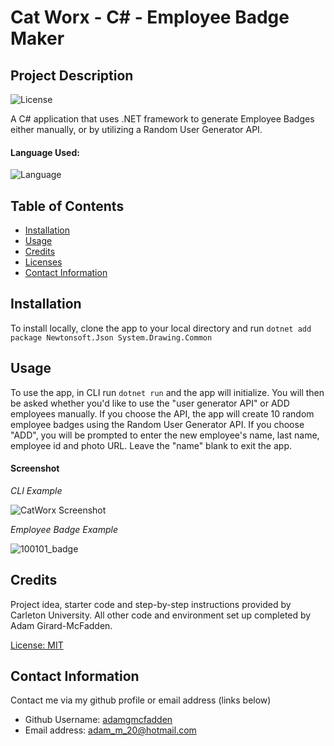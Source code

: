 # Cat Worx - C# - Employee Badge Maker

## Project Description

![License](https://img.shields.io/badge/License-MIT-yellow.svg "License Badge")

A C# application that uses .NET framework to generate Employee Badges either manually, or by utilizing a Random User Generator API. 

#### Language Used: 

![Language](https://img.shields.io/badge/c%23-%23239120.svg?style=for-the-badge&logo=c-sharp&logoColor=white)

## Table of Contents

- [Installation](#installation)
- [Usage](#usage)
- [Credits](#credits)
- [Licenses](#licenses)
- [Contact Information](#contact-information)

## Installation

To install locally, clone the app to your local directory and run `dotnet add package Newtonsoft.Json System.Drawing.Common`

## Usage

To use the app, in CLI run `dotnet run` and the app will initialize. You will then be asked whether you'd like to use the "user generator API" or ADD employees manually. If you choose the API, the app will create 10 random employee badges using the Random User Generator API. If you choose "ADD", you will be prompted to enter the new employee's name, last name, employee id and photo URL. Leave the "name" blank to exit the app.

#### Screenshot

*CLI Example*

![CatWorx Screenshot](https://user-images.githubusercontent.com/83710803/142457466-ee82f65e-c8ea-4e0c-8e54-d67c3af477c4.png)

*Employee Badge Example*

![100101_badge](https://user-images.githubusercontent.com/83710803/142457281-79549d2f-78ec-4c77-9381-427cd49c5328.png)

## Credits

Project idea, starter code and step-by-step instructions provided by Carleton University. All other code and environment set up completed by Adam Girard-McFadden.

[License: MIT](https://choosealicense.com/licenses/mit/)

## Contact Information

Contact me via my github profile or email address (links below)

- Github Username: [adamgmcfadden](https://github.com/adamgmcfadden)
- Email address: adam_m_20@hotmail.com
